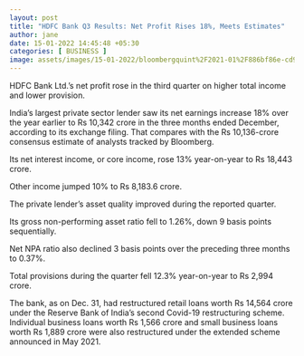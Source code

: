 ```yaml
---
layout: post
title: "HDFC Bank Q3 Results: Net Profit Rises 18%, Meets Estimates"
author: jane 
date: 15-01-2022 14:45:48 +05:30 
categories: [ BUSINESS ] 
image: assets/images/15-01-2022/bloombergquint%2F2021-01%2F886bf86e-cd9d-4627-8614-92e28628988c%2FAn_HDFC_Bank_Ltd__logo_sits_in_a_bank_branch_in_Mumbai__India__Photographer_Abhijit_BhatlekarBloombe.jpg
---
```

HDFC Bank Ltd.’s net profit rose in the third quarter on higher total income and lower provision.

India’s largest private sector lender saw its net earnings increase 18% over the year earlier to Rs 10,342 crore in the three months ended December, according to its exchange filing. That compares with the Rs 10,136-crore consensus estimate of analysts tracked by Bloomberg.

Its net interest income, or core income, rose 13% year-on-year to Rs 18,443 crore.

Other income jumped 10% to Rs 8,183.6 crore.

The private lender’s asset quality improved during the reported quarter.

Its gross non-performing asset ratio fell to 1.26%, down 9 basis points sequentially.

Net NPA ratio also declined 3 basis points over the preceding three months to 0.37%.

Total provisions during the quarter fell 12.3% year-on-year to Rs 2,994 crore.

The bank, as on Dec. 31, had restructured retail loans worth Rs 14,564 crore under the Reserve Bank of India’s second Covid-19 restructuring scheme. Individual business loans worth Rs 1,566 crore and small business loans worth Rs 1,889 crore were also restructured under the extended scheme announced in May 2021.